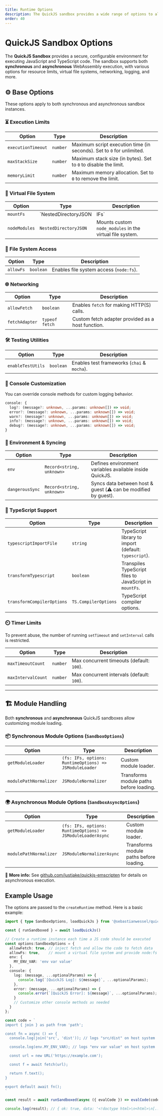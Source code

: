 ```yaml
---
title: Runtime Options
description: The QuickJS sandbox provides a wide range of options to align the runtime to your needs
order: 40
---
```


# QuickJS Sandbox Options

The **QuickJS Sandbox** provides a secure, configurable environment for executing JavaScript and TypeScript code. The sandbox supports both **synchronous** and **asynchronous** WebAssembly execution, with various options for resource limits, virtual file systems, networking, logging, and more.

## ⚙️ Base Options

These options apply to both synchronous and asynchronous sandbox instances.

### ⏳ Execution Limits

| Option | Type | Description |
|--------|------|-------------|
| `executionTimeout` | `number` | Maximum script execution time (in seconds). Set to `0` for unlimited. |
| `maxStackSize` | `number` | Maximum stack size (in bytes). Set to `0` to disable the limit. |
| `memoryLimit` | `number` | Maximum memory allocation. Set to `0` to remove the limit. |

### 📂 Virtual File System

| Option | Type | Description |
|--------|------|-------------|
| `mountFs` | `NestedDirectoryJSON | IFs` | Mounts a virtual file system using [memfs](https://github.com/streamich/memfs). |
| `nodeModules` | `NestedDirectoryJSON` | Mounts custom `node_modules` in the virtual file system. |

### 📄 File System Access

| Option | Type | Description |
|--------|------|-------------|
| `allowFs` | `boolean` | Enables file system access (`node:fs`). |

### 🌐 Networking

| Option | Type | Description |
|--------|------|-------------|
| `allowFetch` | `boolean` | Enables `fetch` for making HTTP(S) calls. |
| `fetchAdapter` | `typeof fetch` | Custom fetch adapter provided as a host function. |

### 🛠️ Testing Utilities

| Option | Type | Description |
|--------|------|-------------|
| `enableTestUtils` | `boolean` | Enables test frameworks (`chai` & `mocha`). |

### 📢 Console Customization

You can override console methods for custom logging behavior.

```ts
console: {
  log?: (message?: unknown, ...params: unknown[]) => void;
  error?: (message?: unknown, ...params: unknown[]) => void;
  warn?: (message?: unknown, ...params: unknown[]) => void;
  info?: (message?: unknown, ...params: unknown[]) => void;
  debug?: (message?: unknown, ...params: unknown[]) => void;
}
```

### 🛑 Environment & Syncing

| Option | Type | Description |
|--------|------|-------------|
| `env` | `Record<string, unknown>` | Defines environment variables available inside QuickJS. |
| `dangerousSync` | `Record<string, unknown>` | Syncs data between host & guest (⚠️ can be modified by guest). |

### 📝 TypeScript Support

| Option | Type | Description |
|--------|------|-------------|
| `typescriptImportFile` | `string` | TypeScript library to import (default: `typescript`). |
| `transformTypescript` | `boolean` | Transpiles TypeScript files to JavaScript in `mountFs`. |
| `transformCompilerOptions` | `TS.CompilerOptions` | TypeScript compiler options. |

### ⏲️ Timer Limits

To prevent abuse, the number of running `setTimeout` and `setInterval` calls is restricted.

| Option | Type | Description |
|--------|------|-------------|
| `maxTimeoutCount` | `number` | Max concurrent timeouts (default: `100`). |
| `maxIntervalCount` | `number` | Max concurrent intervals (default: `100`). |

---

## 🏗️ Module Handling

Both **synchronous** and **asynchronous** QuickJS sandboxes allow customizing module loading.

### 📦 Synchronous Module Options (`SandboxOptions`)

| Option | Type | Description |
|--------|------|-------------|
| `getModuleLoader` | `(fs: IFs, options: RuntimeOptions) => JSModuleLoader` | Custom module loader. |
| `modulePathNormalizer` | `JSModuleNormalizer` | Transforms module paths before loading. |

### 🌍 Asynchronous Module Options (`SandboxAsyncOptions`)

| Option | Type | Description |
|--------|------|-------------|
| `getModuleLoader` | `(fs: IFs, options: RuntimeOptions) => JSModuleLoaderAsync` | Custom module loader. |
| `modulePathNormalizer` | `JSModuleNormalizerAsync` | Transforms module paths before loading. |

🔗 **More info:** See [github.com/justjake/quickjs-emscripten](https://github.com/justjake/quickjs-emscripten?tab=readme-ov-file#asyncify) for details on asynchronous execution.

## Example Usage

The options are passed to the `createRuntime` method. Here is a basic example:

```typescript
import { type SandboxOptions, loadQuickJs } from '@sebastianwessel/quickjs'

const { runSandboxed } = await loadQuickJs()

// Create a runtime instance each time a JS code should be executed
const options:SandboxOptions = {
  allowFetch: true, // inject fetch and allow the code to fetch data
  allowFs: true,    // mount a virtual file system and provide node:fs module
  env: {
    MY_ENV_VAR: 'env var value'
  },
  console: {
    log: (message, ...optionalParams) => {
      console.log(`[QuickJS Log]: ${message}`, ...optionalParams);
    },
    error: (message, ...optionalParams) => {
      console.error(`[QuickJS Error]: ${message}`, ...optionalParams);
    }
    // Customize other console methods as needed
  }
};

const code = `
import { join } as path from 'path';

const fn = async () => {
  console.log(join('src', 'dist')); // logs "src/dist" on host system

  console.log(env.MY_ENV_VAR); // logs "env var value" on host system

  const url = new URL('https://example.com');

  const f = await fetch(url);

  return f.text();
}

export default await fn();
`

const result = await runSandboxed(async ({ evalCode }) => evalCode(code), options)

console.log(result); // { ok: true, data: '<!doctype html>\n<html>\n[....]</html>\n' }
```

